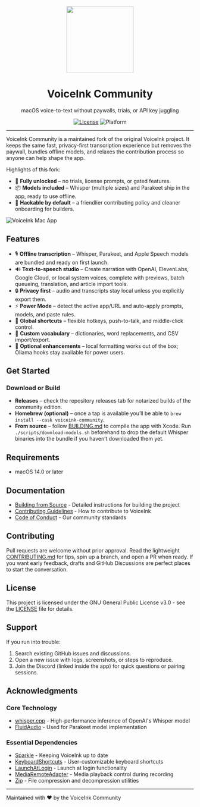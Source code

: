 <div align="center">
  <img src="VoiceInk/Assets.xcassets/AppIcon.appiconset/256-mac.png" width="180" height="180" />
  <h1>VoiceInk Community</h1>
  <p>macOS voice-to-text without paywalls, trials, or API key juggling</p>

  [![License](https://img.shields.io/badge/License-GPL%20v3-blue.svg)](https://www.gnu.org/licenses/gpl-3.0)
  ![Platform](https://img.shields.io/badge/platform-macOS%2014.0%2B-brightgreen)
</div>

---

VoiceInk Community is a maintained fork of the original VoiceInk project. It keeps the same fast, privacy-first transcription experience but removes the paywall, bundles offline models, and relaxes the contribution process so anyone can help shape the app.

Highlights of this fork:

- 💸 **Fully unlocked** – no trials, license prompts, or gated features.
- 📦 **Models included** – Whisper (multiple sizes) and Parakeet ship in the app, ready to use offline.
- 🔧 **Hackable by default** – a friendlier contributing policy and cleaner onboarding for builders.

![VoiceInk Mac App](https://github.com/user-attachments/assets/12367379-83e7-48a6-b52c-4488a6a04bba)

## Features

- 🎙️ **Offline transcription** – Whisper, Parakeet, and Apple Speech models are bundled and ready on first launch.
- 🔊 **Text-to-speech studio** – Create narration with OpenAI, ElevenLabs, Google Cloud, or local system voices, complete with previews, batch queueing, translation, and article import tools.
- 🔒 **Privacy first** – audio and transcripts stay local unless you explicitly export them.
- ⚡ **Power Mode** – detect the active app/URL and auto-apply prompts, models, and paste rules.
- 🎯 **Global shortcuts** – flexible hotkeys, push-to-talk, and middle-click control.
- 📝 **Custom vocabulary** – dictionaries, word replacements, and CSV import/export.
- 💬 **Optional enhancements** – local formatting works out of the box; Ollama hooks stay available for power users.

## Get Started

### Download or Build

- **Releases** – check the repository releases tab for notarized builds of the community edition.
- **Homebrew (optional)** – once a tap is available you’ll be able to `brew install --cask voiceink-community`.
- **From source** – follow [BUILDING.md](BUILDING.md) to compile the app with Xcode. Run `./scripts/download-models.sh` beforehand to drop the default Whisper binaries into the bundle if you haven’t downloaded them yet.

## Requirements

- macOS 14.0 or later

## Documentation

- [Building from Source](BUILDING.md) - Detailed instructions for building the project
- [Contributing Guidelines](CONTRIBUTING.md) - How to contribute to VoiceInk
- [Code of Conduct](CODE_OF_CONDUCT.md) - Our community standards

## Contributing

Pull requests are welcome without prior approval. Read the lightweight [CONTRIBUTING.md](CONTRIBUTING.md) for tips, spin up a branch, and open a PR when ready. If you want early feedback, drafts and GitHub Discussions are perfect places to start the conversation.

## License

This project is licensed under the GNU General Public License v3.0 - see the [LICENSE](LICENSE) file for details.

## Support

If you run into trouble:
1. Search existing GitHub issues and discussions.
2. Open a new issue with logs, screenshots, or steps to reproduce.
3. Join the Discord (linked inside the app) for quick questions or pairing sessions.

## Acknowledgments

### Core Technology
- [whisper.cpp](https://github.com/ggerganov/whisper.cpp) - High-performance inference of OpenAI's Whisper model
- [FluidAudio](https://github.com/FluidInference/FluidAudio) - Used for Parakeet model implementation

### Essential Dependencies
- [Sparkle](https://github.com/sparkle-project/Sparkle) - Keeping VoiceInk up to date
- [KeyboardShortcuts](https://github.com/sindresorhus/KeyboardShortcuts) - User-customizable keyboard shortcuts
- [LaunchAtLogin](https://github.com/sindresorhus/LaunchAtLogin) - Launch at login functionality
- [MediaRemoteAdapter](https://github.com/ejbills/mediaremote-adapter) - Media playback control during recording
- [Zip](https://github.com/marmelroy/Zip) - File compression and decompression utilities

---

Maintained with ❤️ by the VoiceInk Community

